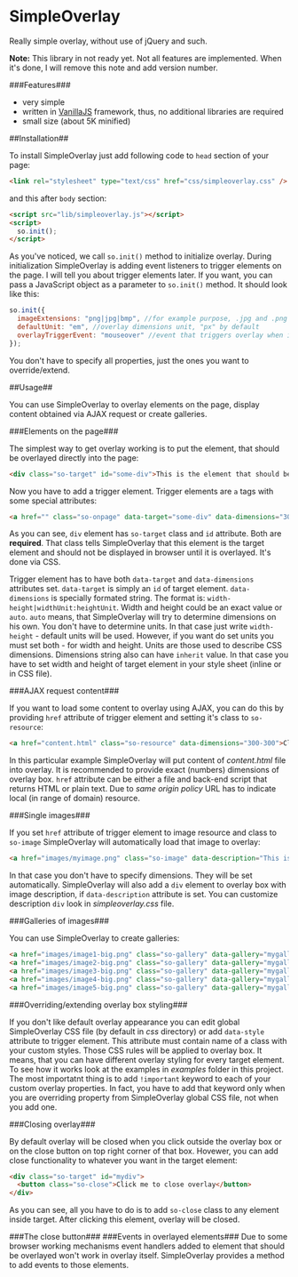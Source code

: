 SimpleOverlay
=============

Really simple overlay, without use of jQuery and such.

__Note:__ This library in not ready yet. Not all features are implemented. When it's done, I will remove this note and add version number.

###Features###
- very simple
- written in [VanillaJS](http://vanilla-js.com/ "VanillaJS") framework, thus, no additional libraries are required
- small size (about 5K minified)


##Installation##

To install SimpleOverlay just add following code to `head` section of your page:
```html
<link rel="stylesheet" type="text/css" href="css/simpleoverlay.css" />
```
and this after `body` section:
```html
<script src="lib/simpleoverlay.js"></script>
<script>
  so.init();
</script>   
```
As you've noticed, we call `so.init()` method to initialize overlay. During initialization SimpleOverlay
is adding event listeners to trigger elements on the page. I will tell you about trigger elements later. 
If you want, you can pass a JavaScript object as a parameter to `so.init()` method. It should look like this:
```javascript
so.init({
  imageExtensions: "png|jpg|bmp", //for example purpose, .jpg and .png are set by default
  defaultUnit: "em", //overlay dimensions unit, "px" by default
  overlayTriggerEvent: "mouseover" //event that triggers overlay when it happens on trigger element, "click" by default
});
```
You don't have to specify all properties, just the ones you want to override/extend.

##Usage##

You can use SimpleOverlay to overlay elements on the page, display content obtained via AJAX request or create galleries.

###Elements on the page###

The simplest way to get overlay working is to put the element, that should be overlayed directly into the page:
```html
<div class="so-target" id="some-div">This is the element that should be overlayed</div>
```
Now you have to add a trigger element. Trigger elements are `a` tags with some special attributes:
```html
<a href="" class="so-onpage" data-target="some-div" data-dimensions="300-300|px:px">Click to get overlay</a>
```
As you can see, `div` element has `so-target` class and `id` attribute. Both are __required__. That class tells SimpleOverlay that this element is the target
element and should not be displayed in browser until it is overlayed. It's done via CSS.

Trigger element has to have both `data-target` and `data-dimensions` attributes set. `data-target` is simply an `id` of target element. `data-dimensions` is specially formated string.
The format is: `width-height|widthUnit:heightUnit`. Width and height could be an exact value or `auto`. `auto` means, that SimpleOverlay will try to determine dimensions on his own. 
You don't have to determine units. In that case just write `width-height` - default units will be used. However, if you want do set units you must set both - for width and height. Units are those used to describe CSS dimensions. Dimensions string also can have `inherit` value. In that case you have to set width and height of target element in your style sheet (inline or in CSS file).

###AJAX request content###

If you want to load some content to overlay using AJAX, you can do this by providing `href` attribute of trigger element and setting it's class to `so-resource`:
```html
<a href="content.html" class="so-resource" data-dimensions="300-300">Click to display remote content</a>
```
In this particular example SimpleOverlay will put content of _content.html_ file into overlay. It is recommended to provide exact (numbers) dimensions of overlay box. `href` attribute can be either a file and back-end script that returns HTML or plain text.
Due to _same origin policy_ URL has to indicate local (in range of domain) resource.

###Single images###

If you set `href` attribute of trigger element to image resource and class to `so-image` SimpleOverlay will automatically load that image to overlay:
```html
<a href="images/myimage.png" class="so-image" data-description="This is my image">Click to display my image in overlay</a>
```
In that case you don't have to specify dimensions. They will be set automatically. SimpleOverlay will also add a `div` element to overlay box with image description, if `data-description` attribute is set. You can customize description `div` look in _simpleoverlay.css_ file.

###Galleries of images###

You can use SimpleOverlay to create galleries:
```html
<a href="images/image1-big.png" class="so-gallery" data-gallery="mygallery"><img src="image1-big.png" /></a>
<a href="images/image2-big.png" class="so-gallery" data-gallery="mygallery"><img src="image2-big.png" /></a>
<a href="images/image3-big.png" class="so-gallery" data-gallery="mygallery"><img src="image3-big.png" /></a>
<a href="images/image4-big.png" class="so-gallery" data-gallery="mygallery"><img src="image4-big.png" /></a>
<a href="images/image5-big.png" class="so-gallery" data-gallery="mygallery"><img src="image5-big.png" /></a>
```

###Overriding/extending overlay box styling###

If you don't like default overlay appearance you can edit global SimpleOverlay CSS file (by default in _css_ directory) or add `data-style` attribute to trigger element. This attribute must contain name of a class with your custom styles. Those CSS rules will be applied to overlay box. It means, that you can have different overlay styling for every target element. To see how it works look at the examples in _examples_ folder in this project. The most importatnt thing is to add `!important` keyword to each of your custom overlay properties. In fact, you have to add that keyword only when you are overriding property from SimpleOverlay global CSS file, not when you add one.

###Closing overlay###

By default overlay will be closed when you click outside the overlay box or on the close button on top right corner of that box. Hovewer, you can add close functionality to whatever you want in the target element:
```html
<div class="so-target" id="mydiv">
  <button class="so-close">Click me to close overlay</button>
</div>
```
As you can see, all you have to do is to add `so-close` class to any element inside target. After clicking this element, overlay will be closed.

###The close button###
###Events in overlayed elements###
Due to some browser working mechanisms event handlers added to element that should be overlayed won't work in overlay itself. SimpleOverlay provides a method to add events to those elements.
